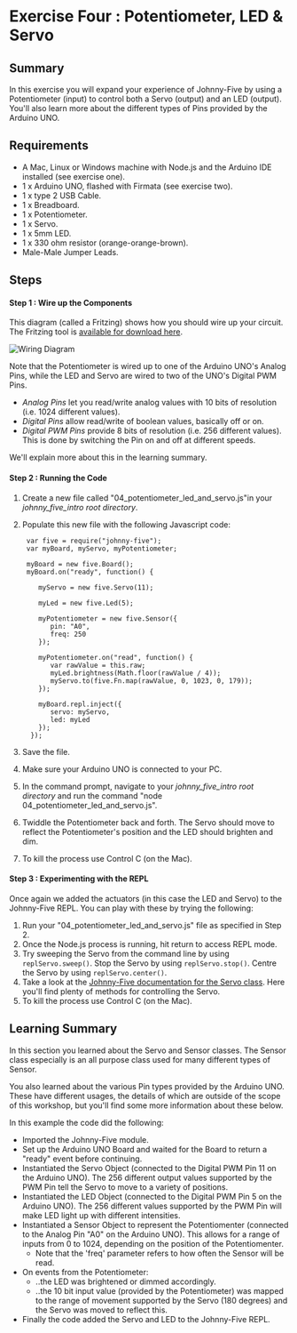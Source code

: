 # Exercise Four : Potentiometer, LED & Servo #

## Summary ##

In this exercise you will expand your experience of  Johnny-Five by using a Potentiometer (input) to control both a Servo (output) and an LED (output).  You'll also learn more about the different types of Pins provided by the Arduino UNO.

## Requirements ##

* A Mac, Linux or Windows machine with Node.js and the Arduino IDE installed (see exercise one).
* 1 x Arduino UNO, flashed with Firmata (see exercise two).
* 1 x type 2 USB Cable.
* 1 x Breadboard.
* 1 x Potentiometer.
* 1 x Servo.
* 1 x 5mm LED.
* 1 x 330 ohm resistor (orange-orange-brown).
* Male-Male Jumper Leads.

## Steps ##

#### Step 1 : Wire up the Components ####

This diagram (called a Fritzing) shows how you should wire up your circuit.  The Fritzing tool is [available for download here](http://fritzing.org/download/).

![Wiring Diagram](https://github.com/markwest1972/johnny_five_intro/blob/master/fritzings/04_potentiometer_led_and_servo.png)

Note that the Potentiometer is wired up to one of the Arduino UNO's Analog Pins, while the LED and Servo are wired to two of the UNO's Digital PWM Pins.
* _Analog Pins_ let you read/write analog values with 10 bits of resolution (i.e. 1024 different values).  
* _Digital Pins_ allow read/write of boolean values, basically off or on.
* _Digital PWM Pins_ provide 8 bits of resolution (i.e. 256 different values).  This is done by switching the Pin on and off at different speeds.

We'll explain more about this in the learning summary.

#### Step 2 : Running the Code ####

1. Create a new file called "04_potentiometer_led_and_servo.js"in your *johnny_five_intro root directory*.
2. Populate this new file with the following Javascript code:

        var five = require("johnny-five");
        var myBoard, myServo, myPotentiometer;

        myBoard = new five.Board();
        myBoard.on("ready", function() {

           myServo = new five.Servo(11);

           myLed = new five.Led(5);

           myPotentiometer = new five.Sensor({
              pin: "A0",
              freq: 250
           });

           myPotentiometer.on("read", function() {
              var rawValue = this.raw;
              myLed.brightness(Math.floor(rawValue / 4));
              myServo.to(five.Fn.map(rawValue, 0, 1023, 0, 179));
           });

           myBoard.repl.inject({
              servo: myServo,
              led: myLed
           });
         });
3. Save the file.
4. Make sure your Arduino UNO is connected to your PC.
5. In the command prompt, navigate to your *johnny_five_intro root directory* and run the command "node 04_potentiometer_led_and_servo.js".
6. Twiddle the Potentiometer back and forth.  The Servo should move to reflect the Potentiometer's position and the LED should brighten and dim.
7. To kill the process use Control C (on the Mac).

#### Step 3 : Experimenting with the REPL ####

Once again we added the actuators (in this case the LED and Servo) to the Johnny-Five REPL.  You can play with these by trying the following:

1. Run your "04_potentiometer_led_and_servo.js" file as specified in Step 2.
2. Once the Node.js process is running, hit return to access REPL mode.
3. Try sweeping the Servo from the command line by using `replServo.sweep()`.  Stop the Servo by using `replServo.stop()`.  Centre the Servo by using `replServo.center()`.
4. Take a look at the [Johnny-Five documentation for the Servo class](https://github.com/rwaldron/johnny-five/wiki/Servo).  Here you'll find plenty of methods for controlling the Servo.
5. To kill the process use Control C (on the Mac).

## Learning Summary ##

In this section you learned about the Servo and Sensor classes.  The Sensor class especially is an all purpose class used for many different types of Sensor.

You also learned about the various Pin types provided by the Arduino UNO.  These have different usages, the details of which are outside of the scope of this workshop, but you'll find some more information about these below.

In this example the code did the following:
* Imported the Johnny-Five module.
* Set up the Arduino UNO Board and waited for the Board to return a "ready" event before continuing.
* Instantiated the Servo Object (connected to the Digital PWM Pin 11 on the Arduino UNO).  The 256 different output values supported by the PWM Pin tell the Servo to move to a variety of positions.
* Instantiated the LED Object (connected to the Digital PWM Pin 5 on the Arduino UNO).  The 256 different values supported by the PWM Pin will make LED light up with different intensities.
* Instantiated a Sensor Object to represent the Potentiomenter (connected to the Analog Pin "A0" on the Arduino UNO).  This allows for a range of inputs from 0 to 1024, depending on the position of the Potentiomenter.
    * Note that the 'freq' parameter refers to how often the Sensor will be read.
* On events from the Potentiometer:
    * ..the LED was brightened or dimmed accordingly.  
    * ..the 10 bit input value (provided by the Potentiometer) was mapped to the range of movement supported by the Servo (180 degrees) and the Servo was moved to reflect this.
* Finally the code added the Servo and LED to the Johnny-Five REPL.
